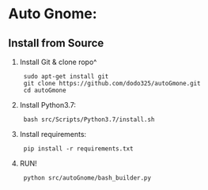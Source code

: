 # Auto Gnome:

## Install from Source
1. Install Git & clone ropo^

        sudo apt-get install git
        git clone https://github.com/dodo325/autoGmone.git
        cd autoGmone
2. Install Python3.7:

        bash src/Scripts/Python3.7/install.sh

3. Install requirements:

        pip install -r requirements.txt

4. RUN!

        python src/autoGnome/bash_builder.py